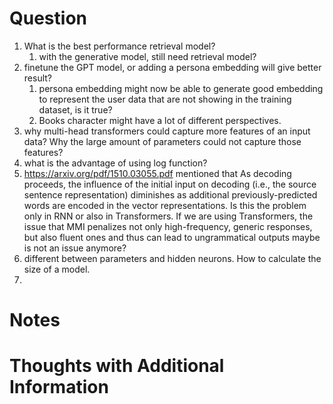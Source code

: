 Question
===============

1. What is the best performance retrieval model?
    1. with the generative model, still need retrieval model?
2. finetune the GPT model, or adding a persona embedding will give better result?
    1. persona embedding might now be able to generate good embedding to represent the user data that are not showing in
       the training dataset, is it true?
    2. Books character might have a lot of different perspectives.
3. why multi-head transformers could capture more features of an input data? Why the large amount of parameters could
   not capture those features?
4. what is the advantage of using log function?
5. https://arxiv.org/pdf/1510.03055.pdf mentioned that As decoding proceeds, the influence of the initial input on
   decoding (i.e., the source sentence representation) diminishes as additional previously-predicted words are encoded
   in the vector representations. Is this the problem only in RNN or also in Transformers. If we are using Transformers,
   the issue that MMI penalizes not only high-frequency, generic responses, but also fluent ones and thus can lead to
   ungrammatical outputs maybe is not an issue anymore?
6. different between parameters and hidden neurons. How to calculate the size of a model.
7. 

Notes
===============



Thoughts with Additional Information
===============

